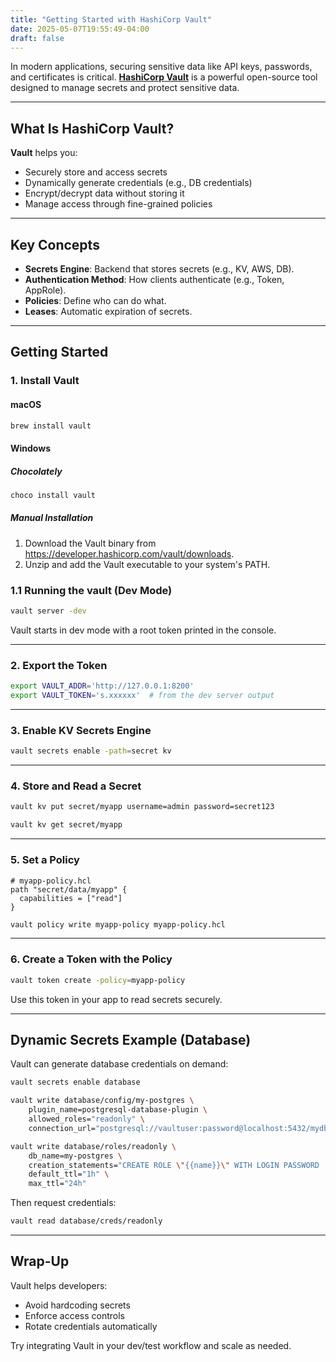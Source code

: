 ```yaml
---
title: "Getting Started with HashiCorp Vault"
date: 2025-05-07T19:55:49-04:00
draft: false
---
```


In modern applications, securing sensitive data like API keys, passwords, and certificates is critical. [**HashiCorp Vault**](https://developer.hashicorp.com/vault) is a powerful open-source tool designed to manage secrets and protect sensitive data.

---

## What Is HashiCorp Vault?

**Vault** helps you:

- Securely store and access secrets
- Dynamically generate credentials (e.g., DB credentials)
- Encrypt/decrypt data without storing it
- Manage access through fine-grained policies

---

## Key Concepts

- **Secrets Engine**: Backend that stores secrets (e.g., KV, AWS, DB).
- **Authentication Method**: How clients authenticate (e.g., Token, AppRole).
- **Policies**: Define who can do what.
- **Leases**: Automatic expiration of secrets.

---

## Getting Started

### 1. Install Vault

#### macOS

```bash
brew install vault
```

#### Windows

##### Chocolately

```sh
choco install vault
```

##### Manual Installation

1. Download the Vault binary from <https://developer.hashicorp.com/vault/downloads>.
2. Unzip and add the Vault executable to your system's PATH.

### 1.1 Running the vault (Dev Mode)

```sh
vault server -dev
```

Vault starts in dev mode with a root token printed in the console.

---

### 2. Export the Token

```bash
export VAULT_ADDR='http://127.0.0.1:8200'
export VAULT_TOKEN='s.xxxxxx'  # from the dev server output
```

---

### 3. Enable KV Secrets Engine

```bash
vault secrets enable -path=secret kv
```

---

### 4. Store and Read a Secret

```bash
vault kv put secret/myapp username=admin password=secret123

vault kv get secret/myapp
```

---

### 5. Set a Policy

```hcl
# myapp-policy.hcl
path "secret/data/myapp" {
  capabilities = ["read"]
}
```

```bash
vault policy write myapp-policy myapp-policy.hcl
```

---

### 6. Create a Token with the Policy

```bash
vault token create -policy=myapp-policy
```

Use this token in your app to read secrets securely.

---

## Dynamic Secrets Example (Database)

Vault can generate database credentials on demand:

```bash
vault secrets enable database

vault write database/config/my-postgres \
    plugin_name=postgresql-database-plugin \
    allowed_roles="readonly" \
    connection_url="postgresql://vaultuser:password@localhost:5432/mydb?sslmode=disable"

vault write database/roles/readonly \
    db_name=my-postgres \
    creation_statements="CREATE ROLE \"{{name}}\" WITH LOGIN PASSWORD '{{password}}' VALID UNTIL '{{expiration}}';" \
    default_ttl="1h" \
    max_ttl="24h"
```

Then request credentials:

```bash
vault read database/creds/readonly
```

---

## Wrap-Up

Vault helps developers:

- Avoid hardcoding secrets
- Enforce access controls
- Rotate credentials automatically

Try integrating Vault in your dev/test workflow and scale as needed.
